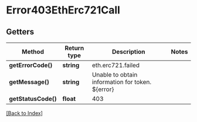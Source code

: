 # Error403EthErc721Call

## Getters

Method | Return type | Description | Notes
------------ | ------------- | ------------- | -------------
**getErrorCode()** | **string** | eth.erc721.failed |
**getMessage()** | **string** | Unable to obtain information for token. ${error} |
**getStatusCode()** | **float** | 403 |

[[Back to Index]](../index.md)
